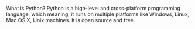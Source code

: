 What is Python?
Python is a high-level and cross-platform programming language, which meaning, it runs on multiple platforms like Windows, Linux, Mac OS X, Unix machines. It is open source and free.